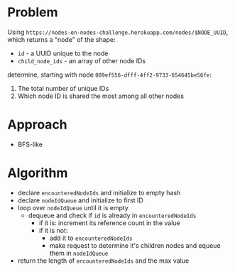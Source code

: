 # Problem 
Using `https://nodes-on-nodes-challenge.herokuapp.com/nodes/$NODE_UUID`, which returns a "node" of the shape: 
- `id` - a UUID unique to the node
- `child_node_ids` - an array of other node IDs

determine, starting with node `089ef556-dfff-4ff2-9733-654645be56fe`:
1) The total number of unique IDs
2) Which node ID is shared the most among all other nodes 

# Approach 
* BFS-like 

# Algorithm 
* declare `encounteredNodeIds` and initialize to empty hash 
* declare `nodeIdQueue` and initialize to first ID
* loop over `nodeIdQueue` until it is empty
  * dequeue and check if `id` is already in `encounteredNodeIds`
    * if it is: increment its reference count in the value 
    * if it is not: 
      * add it to `encounteredNodeIds`
      * make request to determine it's children nodes and equeue them in `nodeIdQueue`
* return the length of `encounteredNodeIds` and the max value 
